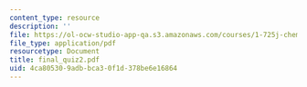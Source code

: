 ```yaml
---
content_type: resource
description: ''
file: https://ol-ocw-studio-app-qa.s3.amazonaws.com/courses/1-725j-chemicals-in-the-environment-fate-and-transport-fall-2004/4ca805309adbbca30f1d378be6e16864_final_quiz2.pdf
file_type: application/pdf
resourcetype: Document
title: final_quiz2.pdf
uid: 4ca80530-9adb-bca3-0f1d-378be6e16864
---
```

